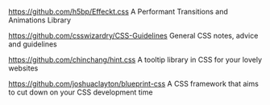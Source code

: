 
https://github.com/h5bp/Effeckt.css A Performant Transitions and Animations Library

https://github.com/csswizardry/CSS-Guidelines General CSS notes, advice and guidelines

https://github.com/chinchang/hint.css A tooltip library in CSS for your lovely websites

https://github.com/joshuaclayton/blueprint-css A CSS framework that aims to cut down on your CSS development time
